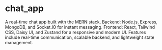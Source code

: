 # chat_app
A real-time chat app built with the MERN stack. Backend: Node.js, Express, MongoDB, and Socket.IO for instant messaging. Frontend: React, Tailwind CSS, Daisy UI, and Zustand for a responsive and modern UI. Features include real-time communication, scalable backend, and lightweight state management.

